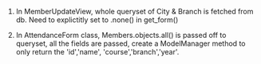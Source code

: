 1) In MemberUpdateView, whole queryset of City & Branch is fetched from db. Need to explictitly set to .none() in get_form()

2) In AttendanceForm class, Members.objects.all() is passed off to queryset, all the fields are passed, create a ModelManager method to only return the 'id','name', 'course','branch','year'.



